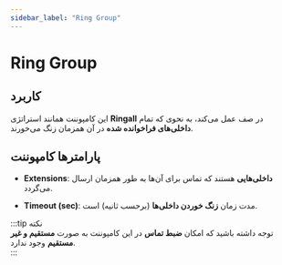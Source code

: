 ```yaml
---
sidebar_label: "Ring Group"
---
```



# Ring Group

## کاربرد  

این کامپوننت همانند استراتژی **Ringall** در صف عمل می‌کند، به نحوی که تمام **داخلی‌های فراخوانده شده** در آن همزمان زنگ می‌خورند.  

## پارامترها کامپوننت  

- **Extensions**: **داخلی‌هایی** هستند که تماس برای آن‌ها به طور همزمان ارسال می‌گردد.  

- **Timeout (sec)**: مدت زمان **زنگ خوردن داخلی‌ها** (برحسب ثانیه) است.  

:::tip نکته  
توجه داشته باشید که امکان **ضبط تماس** در این کامپوننت به صورت **مستقیم و غیر مستقیم** وجود ندارد.  
:::  